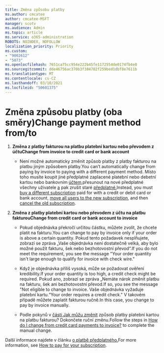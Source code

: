 ```yaml
---
title: Změna způsobu platby
ms.author: cmcatee
author: cmcatee-MSFT
manager: scotv
ms.audience: Admin
ms.topic: article
ms.service: o365-administration
ROBOTS: NOINDEX, NOFOLLOW
localization_priority: Priority
ms.custom:
- "9002612"
- "5073"
ms.openlocfilehash: 7651ca75cc954e222b45fe1172554de0174fb4e0
ms.sourcegitcommit: dde46756ac370b3f384702f259bed1dbf8e7611b
ms.translationtype: MT
ms.contentlocale: cs-CZ
ms.lasthandoff: 03/10/2021
ms.locfileid: "50601375"
---
```

# <a name="change-payment-method-fromto"></a><span data-ttu-id="a7041-102">Změna způsobu platby (oba směry)</span><span class="sxs-lookup"><span data-stu-id="a7041-102">Change payment method from/to</span></span>

1. <span data-ttu-id="a7041-103">**Změna z platby fakturou na platbu platební kartou nebo převodem z účtu**</span><span class="sxs-lookup"><span data-stu-id="a7041-103">**Change from invoice to credit card or bank account**</span></span>

    - <span data-ttu-id="a7041-104">Není možné automaticky změnit způsob platby z platby fakturou na platbu jiným způsobem platby.</span><span class="sxs-lookup"><span data-stu-id="a7041-104">You can’t automatically change from paying by invoice to paying with a different payment method.</span></span> <span data-ttu-id="a7041-105">Místo toho musíte koupit jiné předplatné zaplacené platební nebo debetní kartou nebo bankovním [účtem,](https://docs.microsoft.com/microsoft-365/commerce/subscriptions/move-users-different-subscription)přesunout na nové předplatné všechny uživatele [a](https://docs.microsoft.com/microsoft-365/commerce/try-or-buy-microsoft-365#buy-a-different-subscription) pak zrušit staré [předplatné.](https://docs.microsoft.com/microsoft-365/commerce/subscriptions/cancel-your-subscription)</span><span class="sxs-lookup"><span data-stu-id="a7041-105">Instead, you must [buy a different subscription](https://docs.microsoft.com/microsoft-365/commerce/try-or-buy-microsoft-365#buy-a-different-subscription) paid for with a credit or debit card or bank account, [move all users to the new subscription](https://docs.microsoft.com/microsoft-365/commerce/subscriptions/move-users-different-subscription), and then [cancel the old subscription](https://docs.microsoft.com/microsoft-365/commerce/subscriptions/cancel-your-subscription).</span></span>

2. <span data-ttu-id="a7041-106">**Změna z platby platební kartou nebo převodem z účtu na platbu fakturou**</span><span class="sxs-lookup"><span data-stu-id="a7041-106">**Change from credit card or bank account to invoice**</span></span>

    - <span data-ttu-id="a7041-107">Pokud objednávka překročí určitou částku, můžete zvolit, že chcete platit na fakturu.</span><span class="sxs-lookup"><span data-stu-id="a7041-107">You can change to pay by invoice only if your order is above a certain quantity.</span></span> <span data-ttu-id="a7041-108">Pokud tento požadavek nesplňujete, zobrazí se zpráva „Vaše objednávka není dostatečně velká, aby bylo možné použít fakturu, šek nebo bezhotovostní převod“.</span><span class="sxs-lookup"><span data-stu-id="a7041-108">If you do not meet the requirement, you see the message "Your order quantity isn't large enough to qualify for invoice with check wire."</span></span>

    - <span data-ttu-id="a7041-109">Když je objednávka příliš vysoká, může se požadovat ověření kredibility.</span><span class="sxs-lookup"><span data-stu-id="a7041-109">If your order quantity is too high, a credit check might be required.</span></span> <span data-ttu-id="a7041-110">Pokud ano, zobrazí se zpráva „Nemáte nárok změnit platbu na fakturu, šek ani bezhotovostní převod.</span><span class="sxs-lookup"><span data-stu-id="a7041-110">If so, you see the message "Not eligible to change to invoice.</span></span> <span data-ttu-id="a7041-111">Vaše objednávka vyžaduje platební kartu.“</span><span class="sxs-lookup"><span data-stu-id="a7041-111">Your order requires a credit check."</span></span> <span data-ttu-id="a7041-112">V takovém případě můžete zaplatit fakturou ručně.</span><span class="sxs-lookup"><span data-stu-id="a7041-112">In this case, you change to pay by invoice manually.</span></span>

    - <span data-ttu-id="a7041-113">Podle pokynů v [části Jak můžu změnit](how-do-i-change-from-credit-card-payments-to-invoice.md) způsob platby platební kartou na platbu fakturou? Dokončete ruční změnu.</span><span class="sxs-lookup"><span data-stu-id="a7041-113">Follow the steps in [How do I change from credit card payments to invoice?](how-do-i-change-from-credit-card-payments-to-invoice.md) to complete the manual change.</span></span>

<span data-ttu-id="a7041-114">Další informace najdete v článku [o platbě předplatného.](https://docs.microsoft.com/microsoft-365/commerce/billing-and-payments/pay-for-your-subscription)</span><span class="sxs-lookup"><span data-stu-id="a7041-114">For more information, see [How to pay for your subscription](https://docs.microsoft.com/microsoft-365/commerce/billing-and-payments/pay-for-your-subscription).</span></span>
